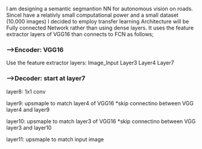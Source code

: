 I am designing a semantic segmantion NN for autonomous vision on roads. SinceI have a relativly small computational power and a small dataset (10.000 images) I decided to employ transfer learning
Architecture will be Fully connected Network rather than using dense layers. It uses the feature extractor layers of VGG16 than connects to FCN as follows;

### -->Encoder: VGG16 
Use the feature extractor layers:
Image_Input
Layer3
Layer4
Layer7

### -->Decoder: start at layer7 

layer8: 1x1 conv

layer9:  upsmaple to match layer4 of VGG16
*skip connectino between VGG layer4 and layer9

layer10:  upsmaple to match layer3 of VGG16
*skip connectino between VGG layer3 and layer10

layer11:  upsmaple to match input image
